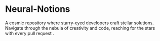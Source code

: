 # Neural-Notions
A cosmic repository where starry-eyed developers craft stellar solutions. Navigate through the nebula of creativity and code, reaching for the stars with every pull request .
